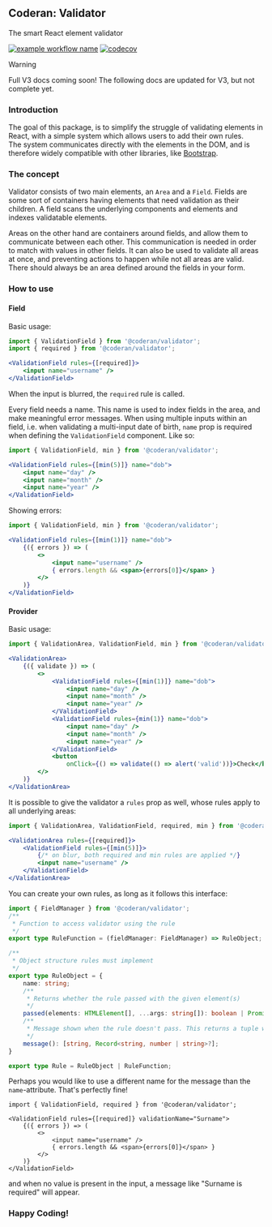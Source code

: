 ## Coderan: Validator
The smart React element validator

[![example workflow name](https://github.com/coderan-io/validator/workflows/CI/badge.svg)](https://github.com/coderan-io/validator/actions?query=workflow%3ACI)
[![codecov](https://codecov.io/gh/coderan-io/validator/branch/develop/graph/badge.svg?token=OX5CACK0K0)](https://codecov.io/gh/coderan-io/validator)

> [!WARNING]  
> Full V3 docs coming soon! The following docs are updated for V3, but not complete yet.

### Introduction
The goal of this package, is to simplify the struggle of validating elements in React, with a simple system which allows
users to add their own rules.  
The system communicates directly with the elements in the DOM, and is therefore widely compatible with other libraries,
like [Bootstrap](https://react-bootstrap.github.io/).

### The concept
Validator consists of two main elements, an `Area` and a `Field`. Fields are some sort of containers having elements that
need validation as their children. A field scans the underlying components and elements and indexes validatable elements.
  
Areas on the other hand are containers around fields, and allow them to communicate between each other. This communication
is needed in order to match with values in other fields. It can also be used to validate all areas at once, and preventing
actions to happen while not all areas are valid. There should always be an area defined around the fields in your form.

### How to use

#### Field
Basic usage:
```jsx
import { ValidationField } from '@coderan/validator';
import { required } from '@coderan/validator';

<ValidationField rules={[required]}>
    <input name="username" />
</ValidationField>
```
When the input is blurred, the `required` rule is called.

Every field needs a name. This name is used to index fields in the area, and make meaningful error messages. When using
multiple inputs within an field, i.e. when validating a multi-input date of birth, `name` prop is required when defining
the `ValidationField` component. Like so:

```jsx
import { ValidationField, min } from '@coderan/validator';

<ValidationField rules={[min(5)]} name="dob">
    <input name="day" />
    <input name="month" />
    <input name="year" />
</ValidationField>
```

Showing errors:
```jsx
import { ValidationField, min } from '@coderan/validator';

<ValidationField rules={[min(1)]} name="dob">
    {({ errors }) => (
        <>
            <input name="username" />
            { errors.length && <span>{errors[0]}</span> }
        </>
    )}
</ValidationField>
```

#### Provider
Basic usage:
```jsx
import { ValidationArea, ValidationField, min } from '@coderan/validator';

<ValidationArea>
    {({ validate }) => (
        <>
            <ValidationField rules={[min(1)]} name="dob">
                <input name="day" />
                <input name="month" />
                <input name="year" />
            </ValidationField>
            <ValidationField rules={min(1)} name="dob">
                <input name="day" />
                <input name="month" />
                <input name="year" />
            </ValidationField>
            <button
                onClick={() => validate(() => alert('valid'))}>Check</button>
        </>
    )}
</ValidationArea>
```

It is possible to give the validator a `rules` prop as well, whose rules apply to all underlying areas:

```jsx
import { ValidationArea, ValidationField, required, min } from '@coderan/validator';

<ValidationArea rules={[required]}>
    <ValidationField rules={[min(5)]}>
        {/* on blur, both required and min rules are applied */}
        <input name="username" /> 
    </ValidationField>
</ValidationArea>
```

You can create your own rules, as long as it follows this interface:
```typescript
import { FieldManager } from '@coderan/validator';
/**
 * Function to access validator using the rule
 */
export type RuleFunction = (fieldManager: FieldManager) => RuleObject;

/**
 * Object structure rules must implement
 */
export type RuleObject = {
    name: string;
    /**
     * Returns whether the rule passed with the given element(s)
     */
    passed(elements: HTMLElement[], ...args: string[]): boolean | Promise<boolean>;
    /**
     * Message shown when the rule doesn't pass. This returns a tuple with the translation key and the parameters
     */
    message(): [string, Record<string, number | string>?];
}

export type Rule = RuleObject | RuleFunction;
```

Perhaps you would like to use a different name for the message than the `name`-attribute. That's perfectly fine! 
```tsx
import { ValidationField, required } from '@coderan/validator';

<ValidationField rules={[required]} validationName="Surname">
    {({ errors }) => (
        <>
            <input name="username" />
            { errors.length && <span>{errors[0]}</span> }
        </>
    )}
</ValidationField>
```
and when no value is present in the input, a message like "Surname is required" will appear. 

### Happy Coding!
